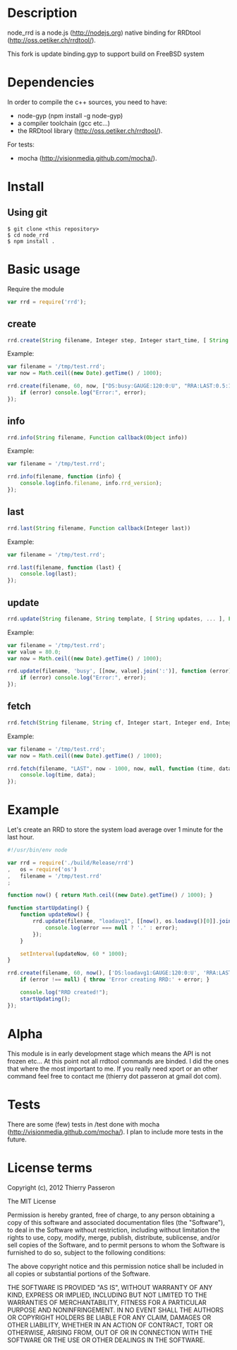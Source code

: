 # Description

node_rrd is a node.js (http://nodejs.org) native binding for RRDtool (http://oss.oetiker.ch/rrdtool/).

This fork is update binding.gyp to support build on FreeBSD system

# Dependencies

In order to compile the c++ sources, you need to have: 
  * node-gyp (npm install -g node-gyp)
  * a compiler toolchain (gcc etc...)
  * the RRDtool library (http://oss.oetiker.ch/rrdtool/).

For tests:
  * mocha (http://visionmedia.github.com/mocha/).

# Install

## Using git

	$ git clone <this repository>
	$ cd node_rrd
	$ npm install .

# Basic usage

Require the module

```js
var rrd = require('rrd');
```

## create
```js
rrd.create(String filename, Integer step, Integer start_time, [ String ds, ..., String rra, ... ], Function callback(error)) 
```

Example:
```js
var filename = '/tmp/test.rrd';
var now = Math.ceil((new Date).getTime() / 1000);

rrd.create(filename, 60, now, ["DS:busy:GAUGE:120:0:U", "RRA:LAST:0.5:1:60"], function (error) { 
	if (error) console.log("Error:", error);
});
```

## info
```js
rrd.info(String filename, Function callback(Object info)) 
```

Example:
```js
var filename = '/tmp/test.rrd';

rrd.info(filename, function (info) {
	console.log(info.filename, info.rrd_version);
}); 
```

## last
```js
rrd.last(String filename, Function callback(Integer last)) 
```

Example:
```js
var filename = '/tmp/test.rrd';

rrd.last(filename, function (last) {
	console.log(last);
});
```

## update
```js
rrd.update(String filename, String template, [ String updates, ... ], Function callback(error)) 
```

Example:
```js
var filename = '/tmp/test.rrd';
var value = 80.0;
var now = Math.ceil((new Date).getTime() / 1000);

rrd.update(filename, 'busy', [[now, value].join(':')], function (error) { 
	if (error) console.log("Error:", error);
});
```

## fetch
```js
rrd.fetch(String filename, String cf, Integer start, Integer end, Integer steps, Function callback(Integer time, Object data)) 
```

Example:
```js
var filename = '/tmp/test.rrd';
var now = Math.ceil((new Date).getTime() / 1000);

rrd.fetch(filename, "LAST", now - 1000, now, null, function (time, data) { 
	console.log(time, data); 
});
```

# Example

Let's create an RRD to store the system load average over 1 minute for the last hour.

```js
#!/usr/bin/env node

var rrd = require('./build/Release/rrd')
,	os = require('os')
,	filename = '/tmp/test.rrd'
;

function now() { return Math.ceil((new Date).getTime() / 1000); }

function startUpdating() {
	function updateNow() {
		rrd.update(filename, "loadavg1", [[now(), os.loadavg()[0]].join(':')], function (error) {
			console.log(error === null ? '.' : error);
		});
	}

	setInterval(updateNow, 60 * 1000);
}

rrd.create(filename, 60, now(), ['DS:loadavg1:GAUGE:120:0:U', 'RRA:LAST:0.5:1:60'], function (error) {
	if (error !== null) { throw 'Error creating RRD:' + error; }

	console.log("RRD created!");
	startUpdating();
});
```

# Alpha

This module is in early development stage which means the API is not frozen etc...
At this point not all rrdtool commands are binded. I did the ones that where the most important to me.
If you really need xport or an other command feel free to contact me (thierry dot passeron at gmail dot com).

# Tests

There are some (few) tests in /test done with mocha (http://visionmedia.github.com/mocha/).
I plan to include more tests in the future.

# License terms

Copyright (c), 2012 Thierry Passeron

The MIT License

Permission is hereby granted, free of charge, to any person obtaining a copy
of this software and associated documentation files (the "Software"), to
deal in the Software without restriction, including without limitation the
rights to use, copy, modify, merge, publish, distribute, sublicense, and/or
sell copies of the Software, and to permit persons to whom the Software is
furnished to do so, subject to the following conditions:

The above copyright notice and this permission notice shall be included in
all copies or substantial portions of the Software.

THE SOFTWARE IS PROVIDED "AS IS", WITHOUT WARRANTY OF ANY KIND, EXPRESS OR
IMPLIED, INCLUDING BUT NOT LIMITED TO THE WARRANTIES OF MERCHANTABILITY,
FITNESS FOR A PARTICULAR PURPOSE AND NONINFRINGEMENT. IN NO EVENT SHALL THE
AUTHORS OR COPYRIGHT HOLDERS BE LIABLE FOR ANY CLAIM, DAMAGES OR OTHER
LIABILITY, WHETHER IN AN ACTION OF CONTRACT, TORT OR OTHERWISE, ARISING
FROM, OUT OF OR IN CONNECTION WITH THE SOFTWARE OR THE USE OR OTHER DEALINGS
IN THE SOFTWARE.
